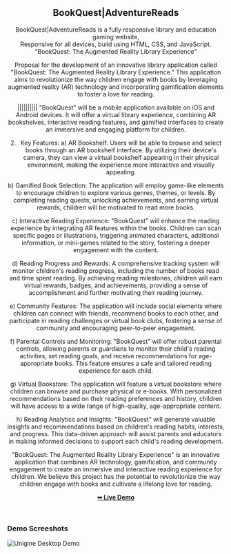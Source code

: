 <div align="center">

  <br />
  <br />

  <h2 align="center">BookQuest|AdventureReads</h2>

 BookQuest|AdventureReads is a fully responsive library and education gaming website, <br />Responsive for all devices, build using HTML, CSS, and JavaScript.
 "BookQuest: The Augmented Reality Library Experience"

 Proposal for the development of an innovative library application called "BookQuest: The Augmented Reality Library Experience." This application aims to revolutionize the way children engage with books by leveraging augmented reality (AR) technology and incorporating gamification elements to foster a love for reading.

||||||||||
"BookQuest" will be a mobile application available on iOS and Android devices. It will offer a virtual library experience, combining AR bookshelves, interactive reading features, and gamified interfaces to create an immersive and engaging platform for children.

2. Key Features:
a) AR Bookshelf: Users will be able to browse and select books through an AR bookshelf interface. By utilizing their device's camera, they can view a virtual bookshelf appearing in their physical environment, making the experience more interactive and visually appealing.

b) Gamified Book Selection: The application will employ game-like elements to encourage children to explore various genres, themes, or levels. By completing reading quests, unlocking achievements, and earning virtual rewards, children will be motivated to read more books.

c) Interactive Reading Experience: "BookQuest" will enhance the reading experience by integrating AR features within the books. Children can scan specific pages or illustrations, triggering animated characters, additional information, or mini-games related to the story, fostering a deeper engagement with the content.

d) Reading Progress and Rewards: A comprehensive tracking system will monitor children's reading progress, including the number of books read and time spent reading. By achieving reading milestones, children will earn virtual rewards, badges, and achievements, providing a sense of accomplishment and further motivating their reading journey.

e) Community Features: The application will include social elements where children can connect with friends, recommend books to each other, and participate in reading challenges or virtual book clubs, fostering a sense of community and encouraging peer-to-peer engagement.

f) Parental Controls and Monitoring: "BookQuest" will offer robust parental controls, allowing parents or guardians to monitor their child's reading activities, set reading goals, and receive recommendations for age-appropriate books. This feature ensures a safe and tailored reading experience for each child.

g) Virtual Bookstore: The application will feature a virtual bookstore where children can browse and purchase physical or e-books. With personalized recommendations based on their reading preferences and history, children will have access to a wide range of high-quality, age-appropriate content.

h) Reading Analytics and Insights: "BookQuest" will generate valuable insights and recommendations based on children's reading habits, interests, and progress. This data-driven approach will assist parents and educators in making informed decisions to support each child's reading development.

 "BookQuest: The Augmented Reality Library Experience" is an innovative application that combines AR technology, gamification, and community engagement to create an immersive and interactive reading experience for children. We believe this project has the potential to revolutionize the way children engage with books and cultivate a lifelong love for reading.

  <a href="https://codingstella.github.io/Gaming-website/"><strong>➥ Live Demo</strong></a>

</div>

<br />

### Demo Screeshots

![Unigine Desktop Demo](./readme-images/desktop.png "Desktop Demo")
